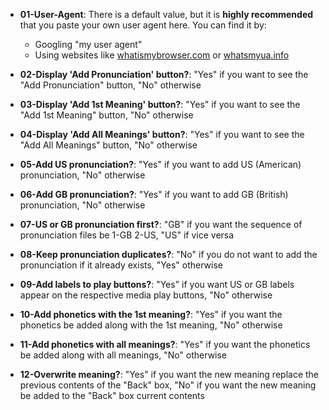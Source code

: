 * **01-User-Agent**: There is a default value, but it is **highly recommended** that you paste your own user agent here. You can find it by:
	- Googling "my user agent"
	- Using websites like [whatismybrowser.com](https://www.whatismybrowser.com/detect/what-is-my-user-agent) or [whatsmyua.info](https://www.whatsmyua.info/)

* **02-Display 'Add Pronunciation' button?**: "Yes" if you want to see the "Add Pronunciation" button, "No" otherwise

* **03-Display 'Add 1st Meaning' button?**: "Yes" if you want to see the "Add 1st Meaning" button, "No" otherwise

* **04-Display 'Add All Meanings' button?**: "Yes" if you want to see the "Add All Meanings" button, "No" otherwise

* **05-Add US pronunciation?**: "Yes" if you want to add US (American) pronunciation, "No" otherwise

* **06-Add GB pronunciation?**: "Yes" if you want to add GB (British) pronunciation, "No" otherwise

* **07-US or GB pronunciation first?**: "GB" if you want the sequence of pronunciation files be 1-GB 2-US, "US" if vice versa

* **08-Keep pronunciation duplicates?**: "No" if you do not want to add the pronunciation if it already exists, "Yes" otherwise

* **09-Add labels to play buttons?**: "Yes" if you want US or GB labels appear on the respective media play buttons, "No" otherwise

* **10-Add phonetics with the 1st meaning?**: "Yes" if you want the phonetics be added along with the 1st meaning, "No" otherwise

* **11-Add phonetics with all meanings?**: "Yes" if you want the phonetics be added along with all meanings, "No" otherwise

* **12-Overwrite meaning?**: "Yes" if you want the new meaning replace the previous contents of the "Back" box, "No" if you want the new meaning be added to the "Back" box current contents